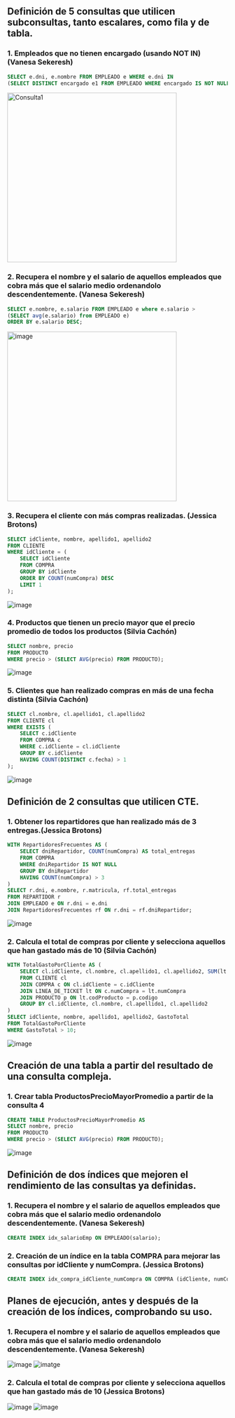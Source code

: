 ## Definición de 5 consultas que utilicen subconsultas, tanto escalares, como fila y de tabla.

### 1. Empleados que no tienen encargado (usando NOT IN) (Vanesa Sekeresh)
```sql
SELECT e.dni, e.nombre FROM EMPLEADO e WHERE e.dni IN
(SELECT DISTINCT encargado e1 FROM EMPLEADO WHERE encargado IS NOT NULL);
```
<img width="387" alt="Consulta1" src="https://github.com/user-attachments/assets/cf6d6576-4067-4075-bf91-c3cb716aab64"/>

### 2. Recupera el nombre y el salario de aquellos empleados que cobra más que el salario medio ordenandolo descendentemente. (Vanesa Sekeresh)
```sql
SELECT e.nombre, e.salario FROM EMPLEADO e where e.salario >
(SELECT avg(e.salario) from EMPLEADO e)
ORDER BY e.salario DESC;
```
<img width="387" alt="image" src="https://github.com/user-attachments/assets/55ce6872-45db-4fb5-b2d7-9a73bd48343c" />

### 3. Recupera el cliente con más compras realizadas. (Jessica Brotons)
```sql
SELECT idCliente, nombre, apellido1, apellido2
FROM CLIENTE
WHERE idCliente = (
    SELECT idCliente
    FROM COMPRA
    GROUP BY idCliente
    ORDER BY COUNT(numCompra) DESC
    LIMIT 1
);
```
![image](https://github.com/user-attachments/assets/16c983b9-288c-47eb-a910-c71fdb083b9a)


### 4. Productos que tienen un precio mayor que el precio promedio de todos los productos (Silvia Cachón)
```sql
SELECT nombre, precio
FROM PRODUCTO
WHERE precio > (SELECT AVG(precio) FROM PRODUCTO);
```
![image](https://github.com/user-attachments/assets/82cc9c06-1f67-4636-be4c-b570d694f1e0)

### 5. Clientes que han realizado compras en más de una fecha distinta (Silvia Cachón)
```sql
SELECT cl.nombre, cl.apellido1, cl.apellido2
FROM CLIENTE cl
WHERE EXISTS (
    SELECT c.idCliente
    FROM COMPRA c
    WHERE c.idCliente = cl.idCliente
    GROUP BY c.idCliente
    HAVING COUNT(DISTINCT c.fecha) > 1
);
```
![image](https://github.com/user-attachments/assets/4ec89405-3c44-4fec-84a0-c410d471f9ee)


## Definición de 2 consultas que utilicen CTE.

### 1. Obtener los repartidores que han realizado más de 3 entregas.(Jessica Brotons)
```sql
WITH RepartidoresFrecuentes AS (
    SELECT dniRepartidor, COUNT(numCompra) AS total_entregas
    FROM COMPRA
    WHERE dniRepartidor IS NOT NULL
    GROUP BY dniRepartidor
    HAVING COUNT(numCompra) > 3
)
SELECT r.dni, e.nombre, r.matricula, rf.total_entregas
FROM REPARTIDOR r 
JOIN EMPLEADO e ON r.dni = e.dni
JOIN RepartidoresFrecuentes rf ON r.dni = rf.dniRepartidor;
```
![image](https://github.com/user-attachments/assets/8695d4e3-c43e-4c1b-9834-6ce29bb9bb2b)

### 2. Calcula el total de compras por cliente y selecciona aquellos que han gastado más de 10 (Silvia Cachón)
```sql
WITH TotalGastoPorCliente AS (
    SELECT cl.idCliente, cl.nombre, cl.apellido1, cl.apellido2, SUM(lt.cantidad * p.precio) AS GastoTotal
    FROM CLIENTE cl
    JOIN COMPRA c ON cl.idCliente = c.idCliente
    JOIN LINEA_DE_TICKET lt ON c.numCompra = lt.numCompra
    JOIN PRODUCTO p ON lt.codProducto = p.codigo
    GROUP BY cl.idCliente, cl.nombre, cl.apellido1, cl.apellido2
)
SELECT idCliente, nombre, apellido1, apellido2, GastoTotal
FROM TotalGastoPorCliente
WHERE GastoTotal > 10;

```
![image](https://github.com/user-attachments/assets/b606d173-b0b2-45fa-89d3-2d9f69c13e4a)


## Creación de una tabla a partir del resultado de una consulta compleja.

### 1. Crear tabla ProductosPrecioMayorPromedio a partir de la consulta 4
```sql
CREATE TABLE ProductosPrecioMayorPromedio AS
SELECT nombre, precio
FROM PRODUCTO
WHERE precio > (SELECT AVG(precio) FROM PRODUCTO);
```
![image](https://github.com/user-attachments/assets/36050b18-aee8-4ec7-898b-4275518bf0d6)

## Definición de dos índices que mejoren el rendimiento de las consultas ya definidas.

### 1. Recupera el nombre y el salario de aquellos empleados que cobra más que el salario medio ordenandolo descendentemente. (Vanesa Sekeresh)
```sql
CREATE INDEX idx_salarioEmp ON EMPLEADO(salario);
```


### 2. Creación de un índice en la tabla COMPRA para mejorar las consultas por idCliente y numCompra. (Jessica Brotons)
```sql
CREATE INDEX idx_compra_idCliente_numCompra ON COMPRA (idCliente, numCompra);
```



## Planes de ejecución, antes y después de la creación de los índices, comprobando su uso.


### 1. Recupera el nombre y el salario de aquellos empleados que cobra más que el salario medio ordenandolo descendentemente. (Vanesa Sekeresh) 
![image](https://github.com/user-attachments/assets/fd2e36d0-ae38-4858-8760-1978ea0f9c75)
![imatge](https://github.com/user-attachments/assets/22499688-d82e-4f19-8bfb-3fcd1ebe3f68)


### 2. Calcula el total de compras por cliente y selecciona aquellos que han gastado más de 10 (Jessica Brotons)
![image](https://github.com/user-attachments/assets/a0a2c7c1-0218-4c9d-ae4f-91879a6fc1c2)
![image](https://github.com/user-attachments/assets/4e24d87c-0c70-4f05-be3d-8aa4421e58d3)



